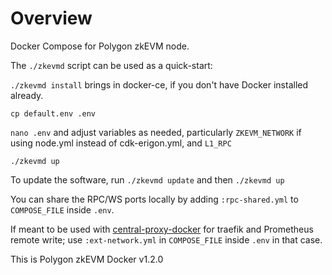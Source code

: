 # Overview

Docker Compose for Polygon zkEVM node.

The `./zkevmd` script can be used as a quick-start:

`./zkevmd install` brings in docker-ce, if you don't have Docker installed already.

`cp default.env .env`

`nano .env` and adjust variables as needed, particularly `ZKEVM_NETWORK` if using node.yml instead of
cdk-erigon.yml, and `L1_RPC`

`./zkevmd up`

To update the software, run `./zkevmd update` and then `./zkevmd up`

You can share the RPC/WS ports locally by adding `:rpc-shared.yml` to `COMPOSE_FILE` inside `.env`.

If meant to be used with [central-proxy-docker](https://github.com/CryptoManufaktur-io/central-proxy-docker) for traefik
and Prometheus remote write; use `:ext-network.yml` in `COMPOSE_FILE` inside `.env` in that case.

This is Polygon zkEVM Docker v1.2.0
